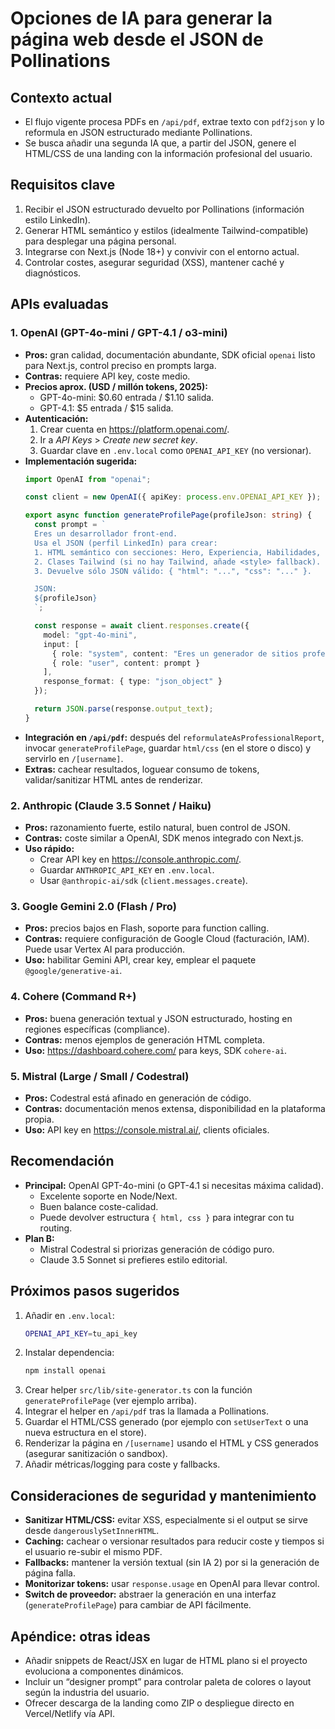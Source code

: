 # Opciones de IA para generar la página web desde el JSON de Pollinations

## Contexto actual
- El flujo vigente procesa PDFs en `/api/pdf`, extrae texto con `pdf2json` y lo reformula en JSON estructurado mediante Pollinations.
- Se busca añadir una segunda IA que, a partir del JSON, genere el HTML/CSS de una landing con la información profesional del usuario.

## Requisitos clave
1. Recibir el JSON estructurado devuelto por Pollinations (información estilo LinkedIn).
2. Generar HTML semántico y estilos (idealmente Tailwind-compatible) para desplegar una página personal.
3. Integrarse con Next.js (Node 18+) y convivir con el entorno actual.
4. Controlar costes, asegurar seguridad (XSS), mantener caché y diagnósticos.

## APIs evaluadas

### 1. OpenAI (GPT-4o-mini / GPT-4.1 / o3-mini)
- **Pros:** gran calidad, documentación abundante, SDK oficial `openai` listo para Next.js, control preciso en prompts larga.
- **Contras:** requiere API key, coste medio.
- **Precios aprox. (USD / millón tokens, 2025):**
  - GPT-4o-mini: $0.60 entrada / $1.10 salida.
  - GPT-4.1: $5 entrada / $15 salida.
- **Autenticación:**
  1. Crear cuenta en <https://platform.openai.com/>.
  2. Ir a *API Keys* > *Create new secret key*.
  3. Guardar clave en `.env.local` como `OPENAI_API_KEY` (no versionar).
- **Implementación sugerida:**
  ```ts
  import OpenAI from "openai";

  const client = new OpenAI({ apiKey: process.env.OPENAI_API_KEY });

  export async function generateProfilePage(profileJson: string) {
    const prompt = `
    Eres un desarrollador front-end.
    Usa el JSON (perfil LinkedIn) para crear:
    1. HTML semántico con secciones: Hero, Experiencia, Habilidades, Contacto.
    2. Clases Tailwind (si no hay Tailwind, añade <style> fallback).
    3. Devuelve sólo JSON válido: { "html": "...", "css": "..." }.

    JSON:
    ${profileJson}
    `;

    const response = await client.responses.create({
      model: "gpt-4o-mini",
      input: [
        { role: "system", content: "Eres un generador de sitios profesional." },
        { role: "user", content: prompt }
      ],
      response_format: { type: "json_object" }
    });

    return JSON.parse(response.output_text);
  }
  ```
- **Integración en `/api/pdf`:** después del `reformulateAsProfessionalReport`, invocar `generateProfilePage`, guardar `html/css` (en el store o disco) y servirlo en `/[username]`.
- **Extras:** cachear resultados, loguear consumo de tokens, validar/sanitizar HTML antes de renderizar.

### 2. Anthropic (Claude 3.5 Sonnet / Haiku)
- **Pros:** razonamiento fuerte, estilo natural, buen control de JSON.
- **Contras:** coste similar a OpenAI, SDK menos integrado con Next.js.
- **Uso rápido:**
  - Crear API key en <https://console.anthropic.com/>.
  - Guardar `ANTHROPIC_API_KEY` en `.env.local`.
  - Usar `@anthropic-ai/sdk` (`client.messages.create`).

### 3. Google Gemini 2.0 (Flash / Pro)
- **Pros:** precios bajos en Flash, soporte para function calling.
- **Contras:** requiere configuración de Google Cloud (facturación, IAM). Puede usar Vertex AI para producción.
- **Uso:** habilitar Gemini API, crear key, emplear el paquete `@google/generative-ai`.

### 4. Cohere (Command R+)
- **Pros:** buena generación textual y JSON estructurado, hosting en regiones específicas (compliance).
- **Contras:** menos ejemplos de generación HTML completa.
- **Uso:** <https://dashboard.cohere.com/> para keys, SDK `cohere-ai`.

### 5. Mistral (Large / Small / Codestral)
- **Pros:** Codestral está afinado en generación de código.
- **Contras:** documentación menos extensa, disponibilidad en la plataforma propia.
- **Uso:** API key en <https://console.mistral.ai/>, clients oficiales.

## Recomendación
- **Principal:** OpenAI GPT-4o-mini (o GPT-4.1 si necesitas máxima calidad).
  - Excelente soporte en Node/Next.
  - Buen balance coste-calidad.
  - Puede devolver estructura `{ html, css }` para integrar con tu routing.
- **Plan B:**
  - Mistral Codestral si priorizas generación de código puro.
  - Claude 3.5 Sonnet si prefieres estilo editorial.

## Próximos pasos sugeridos
1. Añadir en `.env.local`:
   ```bash
   OPENAI_API_KEY=tu_api_key
   ```
2. Instalar dependencia:
   ```bash
   npm install openai
   ```
3. Crear helper `src/lib/site-generator.ts` con la función `generateProfilePage` (ver ejemplo arriba).
4. Integrar el helper en `/api/pdf` tras la llamada a Pollinations.
5. Guardar el HTML/CSS generado (por ejemplo con `setUserText` o una nueva estructura en el store).
6. Renderizar la página en `/[username]` usando el HTML y CSS generados (asegurar sanitización o sandbox).
7. Añadir métricas/logging para coste y fallbacks.

## Consideraciones de seguridad y mantenimiento
- **Sanitizar HTML/CSS:** evitar XSS, especialmente si el output se sirve desde `dangerouslySetInnerHTML`.
- **Caching:** cachear o versionar resultados para reducir coste y tiempos si el usuario re-subir el mismo PDF.
- **Fallbacks:** mantener la versión textual (sin IA 2) por si la generación de página falla.
- **Monitorizar tokens:** usar `response.usage` en OpenAI para llevar control.
- **Switch de proveedor:** abstraer la generación en una interfaz (`generateProfilePage`) para cambiar de API fácilmente.

## Apéndice: otras ideas
- Añadir snippets de React/JSX en lugar de HTML plano si el proyecto evoluciona a componentes dinámicos.
- Incluir un “designer prompt” para controlar paleta de colores o layout según la industria del usuario.
- Ofrecer descarga de la landing como ZIP o despliegue directo en Vercel/Netlify vía API.
